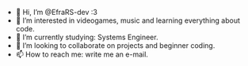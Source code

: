 - 👋 Hi, I’m @EfraRS-dev :3
- 👀 I’m interested in videogames, music and learning everything about code.
- 🌱 I’m currently studying: Systems Engineer.
- 💞️ I’m looking to collaborate on projects and beginner coding.
- 📫 How to reach me: write me an e-mail.

<!---
EfraRS-dev/EfraRS-dev is a ✨ special ✨ repository because its `README.md` (this file) appears on your GitHub profile.
You can click the Preview link to take a look at your changes.
--->
